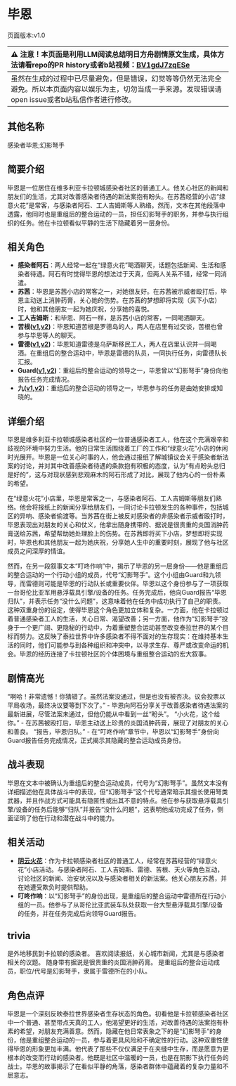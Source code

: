 # 毕恩
页面版本:v1.0
 

| :warning: 注意！本页面是利用LLM阅读总结明日方舟剧情原文生成，具体方法请看repo的PR history或者b站视频：[BV1gdJ7zqESe](https://www.bilibili.com/video/BV1gdJ7zqESe/)         |
|:----------------------------|
| 虽然在生成的过程中已尽量避免，但是错误，幻觉等等仍然无法完全避免。所以本页面内容以娱乐为主，切勿当成一手来源。发现错误请open issue或者b站私信作者进行修改。|



## 其他名称
感染者毕恩;幻影弩手
## 简要介绍
毕恩是一位居住在维多利亚卡拉顿城感染者社区的普通工人。他关心社区的新闻和朋友们的生活，尤其对改善感染者待遇的新法案抱有盼头。在苏茜经营的小店“绿意火花”是常客，与感染者阿石、工人吉姆斯等人熟络。然而，文本在其他段落中透露，他同时也是重组后的整合运动的一员，担任幻影弩手的职务，并参与执行组织的任务。他在卡拉顿看似平静的生活下隐藏着另一层身份。
## 相关角色
-   **感染者阿石**：两人经常一起在“绿意火花”喝酒聊天，话题包括新闻、生活和感染者待遇。阿石有时觉得毕恩的想法过于天真，但两人关系不错，经常一同消遣。
-   **苏茜**：毕恩是苏茜小店的常客之一，对她很友好。在苏茜被示威者殴打后，毕恩主动送上消肿药膏，关心她的伤势。在苏茜的梦想即将实现（买下小店）时，他和其他朋友一起为她庆祝，分享她的喜悦。
-   **工人吉姆斯**：和毕恩、阿石一样，是苏茜小店的常客，一同喝酒聊天。
-   **苦根([v1](extended_char_ku_gen.md),[v2](../char_v3/extended_char_ku_gen.md))**：毕恩知道苦根是罗德岛的人，两人在店里有过交谈，苦根也曾参与毕恩等人的聊天。
-   **雷德([v1](extended_char_lei_de.md),[v2](../char_v3/extended_char_lei_de.md))**：毕恩知道雷德是乌萨斯移民工人，两人在店里认识并一同喝酒。在重组后的整合运动中，毕恩是雷德的队员，一同执行任务，向雷德队长汇报。
-   **Guard([v1](extended_char_Guard.md),[v2](../char_v3/extended_char_Guard.md))**：重组后的整合运动的领导之一，毕恩曾以“幻影弩手”身份向他报告任务完成情况。
-   **九([v1](extended_char_jiu.md),[v2](../char_v3/extended_char_jiu.md))**：重组后的整合运动的领导之一，毕恩参与的任务是由她安排或知晓的。
## 详细介绍
毕恩是维多利亚卡拉顿城感染者社区的一位普通感染者工人，他在这个充满艰辛和歧视的环境中努力生活。他的日常生活围绕着工厂的工作和“绿意火花”小店的休闲时光展开。毕恩是一位关心时事的人，他会通过报纸了解城镇议会关于感染者新法案的讨论，并对其中改善感染者待遇的条款抱有积极的态度，认为“有点盼头总归是好的”，这与对现状感到悲观麻木的阿石形成了对比，展现了他内心的一份朴素的希望。

在“绿意火花”小店里，毕恩是常客之一，与感染者阿石、工人吉姆斯等朋友们熟络。他会将报纸上的新闻分享给朋友们，一同讨论卡拉顿发生的各种事件，包括城区的异响、感染者偷渡等。当苏茜在街上被反对感染者的非感染者示威者殴打时，毕恩表现出对朋友的关心和仗义，他拿出随身携带的、据说是很贵重的炎国消肿药膏送给苏茜，希望帮助她处理脸上的伤势。在苏茜即将买下小店，梦想即将实现时，毕恩也和其他朋友一起为她庆祝，分享她人生中的重要时刻，展现了他与社区成员之间深厚的情谊。

然而，在另一段叙事文本“叮咚作响”中，揭示了毕恩的另一层身份——他是重组后的整合运动的一个行动小组的成员，代号“幻影弩手”。这个小组由Guard和九领导，而雷德则可能是毕恩的行动队长或重要伙伴。毕恩以这个身份参与了一项获取一台哥伦比亚军用悬浮载具引擎/设备的任务。任务完成后，他向Guard报告“毕恩归队”，并表示任务“没什么问题”，这意味着他在任务中成功执行了自己的职责。这种双重身份的设定，使得毕恩这个角色更加立体和复杂。一方面，他在卡拉顿过着普通感染者工人的生活，关心日常、渴望改善；另一方面，他作为“幻影弩手”投身于一个更广阔、更隐秘的行动中，为着重塑整合运动甚至改变泰拉世界的某个目标而努力。这反映了泰拉世界中许多感染者不得不面对的生存现实：在维持基本生活的同时，他们可能参与到各种组织和冲突中，以寻求生存、尊严或改变命运的机会。毕恩的经历连接了卡拉顿社区的个体困境与重组整合运动的宏大叙事。
## 剧情高光
“啊哈！非常遗憾！你猜错了。虽然法案没通过，但是也没有被否决。议会投票以平局收场，最终决议要等到下次了。” - 毕恩向阿石分享关于改善感染者待遇法案的最新进展，尽管法案未通过，但他仍能从中看到一丝“盼头”。
“小火花，这个给你。” - 在苏茜被殴打后，毕恩主动送上珍贵的炎国消肿药膏，展现了对朋友的关心和善良。
“报告，毕恩归队。” - 在“叮咚作响”章节中，毕恩以“幻影弩手”身份向Guard报告任务完成情况，正式揭示其隐藏的整合运动成员身份。
## 战斗表现
毕恩在文本中被确认为重组后的整合运动成员，代号为“幻影弩手”。虽然文本没有详细描述他在具体战斗中的表现，但“幻影弩手”这个代号通常暗示其擅长使用弩类武器，并且作战方式可能具有隐匿性或出其不意的特点。他在参与获取悬浮载具引擎/设备的任务后能够“归队”并报告“没什么问题”，这表明他成功完成了任务，侧面证明了他在行动和潜在战斗中的能力。
## 相关活动
-   **[阴云火花](../stories/act10mini.md)**：作为卡拉顿感染者社区的普通工人，经常在苏茜经营的“绿意火花”小店活动。与感染者阿石、工人吉姆斯、雷德、苦根、天火等角色互动，讨论社区的新闻、治安状况以及与感染者相关的新法案。他关心朋友苏茜，并在她遭受欺负时提供帮助。
-   **叮咚作响**：以“幻影弩手”的身份出现，是重组后的整合运动中雷德所在行动小组的一员。他参与了从哥伦比亚武装车队处获取一台大型悬浮载具引擎/设备的任务，并在任务完成后向领导Guard报告。
## trivia
是外地移民到卡拉顿的感染者。
喜欢阅读报纸，关心城市新闻，尤其是与感染者相关的议题。
随身带有据说是很贵重的炎国消肿药膏。
是重组后的整合运动成员，职位/代号是幻影弩手，隶属于雷德所在的小队。
## 角色点评
毕恩是一个深刻反映泰拉世界感染者生存状态的角色。初看他是卡拉顿感染者社区中一个普通、甚至带点天真的工人，他渴望更好的生活，对改善待遇的法案抱有朴素的希望，对朋友充满善意。然而，隐藏在他日常表象之下的是“幻影弩手”的身份，他是重组整合运动的一员，参与着更具风险和不确定性的行动。这种双重性使得毕恩的形象更加丰满。他代表了那些不仅仅满足于在夹缝中生存，而是愿意为更根本的改变而行动的感染者。他既是社区中温暖的一员，也是在阴影下执行任务的战士。毕恩的故事揭示了在看似平静的角落，感染者群体中蕴藏着的复杂力量和不屈意志。